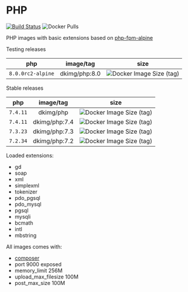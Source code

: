 # PHP

[![Build Status](https://travis-ci.org/dkimg/php.svg?branch=master)](https://travis-ci.org/dkimg/php) ![Docker Pulls](https://img.shields.io/docker/pulls/dkimg/php.svg)

PHP images with basic extensions based on [php-fpm-alpine](https://hub.docker.com/_/php)

Testing releases

| php | image/tag | size |
|:-----:|:-----:|:-----:|
| `8.0.0rc2-alpine` | dkimg/php:8.0 | ![Docker Image Size (tag)](https://img.shields.io/docker/image-size/dkimg/php/8.0?label=image) |

Stable releases

| php | image/tag | size |
|:-----:|:-----:|:-----:|
| `7.4.11` | dkimg/php | ![Docker Image Size (tag)](https://img.shields.io/docker/image-size/dkimg/php/7.4?label=image) |
| `7.4.11` | dkimg/php:7.4 | ![Docker Image Size (tag)](https://img.shields.io/docker/image-size/dkimg/php/7.4?label=image) |
| `7.3.23` | dkimg/php:7.3 | ![Docker Image Size (tag)](https://img.shields.io/docker/image-size/dkimg/php/7.3?label=image) |
| `7.2.34` | dkimg/php:7.2 | ![Docker Image Size (tag)](https://img.shields.io/docker/image-size/dkimg/php/7.2?label=image) |

Loaded extensions:
- gd
- soap
- xml
- simplexml
- tokenizer
- pdo_pgsql
- pdo_mysql
- pgsql
- mysqli
- bcmath
- intl
- mbstring

All images comes with:
- [composer](https://getcomposer.org/)
- port 9000 exposed
- memory_limit 256M
- upload_max_filesize 100M
- post_max_size 100M
